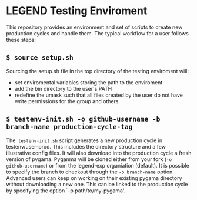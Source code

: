 # LEGEND Testing Enviroment

This repository provides an environment and set of scripts to create new production cycles and handle them. The typical workflow for a user follows these steps:
## `$ source setup.sh`
Sourcing the setup.sh file in the top directory of the testing enviroment will:
* set enviromental variables storing the path to the enviroment
* add the bin directory to the user's PATH
* redefine the umask such that all files created by the user do not have write permissions for the group and others.

## `$ testenv-init.sh -o github-username -b branch-name production-cycle-tag`
The` testenv-init.sh` script generates a new production cycle in testenv/user-prod. This includes the directory structure and a few illustrative config files. It will also download into the production cycle a fresh version of pygama. Pyganma will be cloned either from your fork (`-o github-username`) or from the legend-exp organiation (default). It is possible to specify the branch to checkout through the `-b branch-name` option. Advanced users can keep on working on their existing pygama directory without downloading a new one. This can be linked to the production cycle by specifying the option `-p path/to/my-pygama'. 

